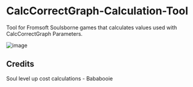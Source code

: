 # CalcCorrectGraph-Calculation-Tool
Tool for Fromsoft Soulsborne games that calculates values used with CalcCorrectGraph Parameters.

![image](https://user-images.githubusercontent.com/55667610/125282998-d46c3880-e2cc-11eb-8c53-e4d18cf7e375.png)

## Credits
Soul level up cost calculations - Bababooie